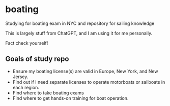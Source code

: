 # boating

Studying for boating exam in NYC and repository for sailing knowledge

This is largely stuff from ChatGPT, and I am using it for me personally. 

Fact check yourself! 

## Goals of study repo 

- Ensure my boating license(s) are valid in Europe, New York, and New Jersey.
- Find out if I need separate licenses to operate motorboats or sailboats in each region.
- Find where to take boating exams
- Find where to get hands-on training for boat operation.
